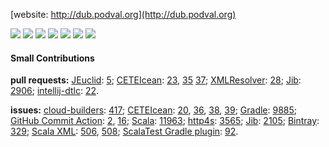 [website: http://dub.podval.org](http://dub.podval.org)

![](https://img.shields.io/badge/OS-Linux-informational?logo=linux)
![](https://img.shields.io/badge/OS-Red_Hat-informational?logo=red-hat)
![](https://img.shields.io/badge/IDE-Intellij-informational?logo=intellij-idea)
![]([https://img.shields.io/badge/Code-Scala-informational?logo=Scala])
![](https://img.shields.io/badge/Tools-Gradle-informational?logo=Gradle)
![](https://img.shields.io/badge/Tools-Docker-informational?logo=Docker)
![](https://img.shields.io/badge/Cloud-GCP-informational?logo=google-cloud)

#### Small Contributions ####
**pull requests:**
[JEuclid](https://github.com/rototor/jeuclid):
 [5](https://github.com/rototor/jeuclid/pull/5);
[CETEIcean](https://github.com/TEIC/CETEIcean):
 [23](https://github.com/TEIC/CETEIcean/pull/23),
 [35](https://github.com/TEIC/CETEIcean/pull/35)
 [37](https://github.com/TEIC/CETEIcean/pull/37);
[XMLResolver](https://github.com/ndw/xmlresolver):
 [28](https://github.com/ndw/xmlresolver/pull/28);
[Jib](https://github.com/GoogleContainerTools/jib):
 [2906](https://github.com/GoogleContainerTools/jib/pull/2906);
[intellij-dtlc](https://github.com/owo-lang/intellij-dtlc):
 [22](https://github.com/owo-lang/intellij-dtlc/pull/22).

**issues:**
[cloud-builders](https://github.com/GoogleCloudPlatform/cloud-builders):
 [417](https://github.com/GoogleCloudPlatform/cloud-builders/issues/417);
[CETEIcean](https://github.com/TEIC/CETEIcean):
 [20](https://github.com/TEIC/CETEIcean/issues/20),
 [36](https://github.com/TEIC/CETEIcean/issues/36),
 [38](https://github.com/TEIC/CETEIcean/issues/38),
 [39](https://github.com/TEIC/CETEIcean/issues/39);
[Gradle](https://github.com/gradle/gradle):
 [9885](https://github.com/gradle/gradle/issues/9855);
[GitHub Commit Action](https://github.com/github-actions-x/commit):
 [2](https://github.com/github-actions-x/commit/issues/2),
 [16](https://github.com/github-actions-x/commit/issues/16);
[Scala](https://github.com/scala/bug/):
 [11963](https://github.com/scala/bug/issues/11963);
[http4s](https://github.com/http4s/http4s):
 [3565](https://github.com/http4s/http4s/issues/3565);
[Jib](https://github.com/GoogleContainerTools/jib):
 [2105](https://github.com/GoogleContainerTools/jib/issues/2105);
[Bintray](https://github.com/bintray):
 [329](https://github.com/bintray/gradle-bintray-plugin/issues/329);
[Scala XML](https://github.com/scala/scala-xml):
 [506](https://github.com/scala/scala-xml/issues/506),
 [508](https://github.com/scala/scala-xml/issues/508);
[ScalaTest Gradle plugin](https://github.com/maiflai):
 [92](https://github.com/maiflai/gradle-scalatest/issues/92).
